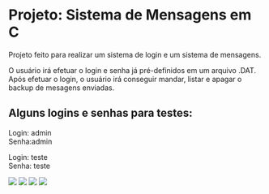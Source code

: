 <html>
  <h1>Projeto: Sistema de Mensagens em C</h1>
  
  <p>Projeto feito para realizar um sistema de login e um sistema de mensagens.</p>
  <p>O usuário irá efetuar o login e senha já pré-definidos em um arquivo .DAT.<br> Após efetuar o login, o usuário irá conseguir mandar, listar e apagar o backup de mesagens enviadas.</p>
  
  <h2>Alguns logins e senhas para testes:</h2>
  <p>Login: admin<br>Senha:admin</p>
  <p>Login: teste<br>Senha: teste</p>
  
  <img src="https://i.imgur.com/LNdCXE6.png"/>
  <img src="https://i.imgur.com/Stbnw5I.png"/>
  <img src="https://i.imgur.com/adpeTyY.png"/>
  <img src="https://i.imgur.com/Q7l6M5e.png"/>

</html>
